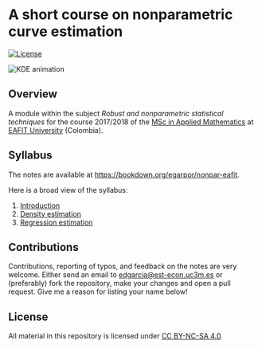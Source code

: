 # A short course on nonparametric curve estimation

[![License](https://img.shields.io/badge/license-CC_BY--NC--SA_4.0-blue.svg)](https://creativecommons.org/licenses/by-nc-sa/4.0/)

![KDE animation](https://github.com/egarpor/nonpar-eafit/blob/master/images/images/kde.gif)

## Overview

A module within the subject *Robust and nonparametric statistical techniques* for the course 2017/2018 of the [MSc in Applied Mathematics](http://www.eafit.edu.co/programas-academicos/posgrado/maestria-matematicas-aplicadas/Paginas/inicio.aspx) at [EAFIT University](http://www.eafit.edu.co/) (Colombia).

## Syllabus

The notes are available at <https://bookdown.org/egarpor/nonpar-eafit>. 

Here is a broad view of the syllabus:

1. [Introduction](https://bookdown.org/egarpor/nonpar-eafit)
2. [Density estimation](https://bookdown.org/egarpor/nonpar-eafit/dens.html)
3. [Regression estimation](https://bookdown.org/egarpor/nonpar-eafit/reg.html)

## Contributions

Contributions, reporting of typos, and feedback on the notes are very welcome. Either send an email to <edgarcia@est-econ.uc3m.es> or (preferably) fork the repository, make your changes and open a pull request. Give me a reason for listing your name below!

## License

All material in this repository is licensed under [CC BY-NC-SA 4.0](https://creativecommons.org/licenses/by-nc-sa/4.0/).